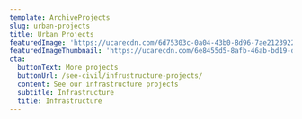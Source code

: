 ```yaml
---
template: ArchiveProjects
slug: urban-projects
title: Urban Projects
featuredImage: 'https://ucarecdn.com/6d75303c-0a04-43b0-8d96-7ae2123922fa/'
featuredImageThumbnail: 'https://ucarecdn.com/6e8455d5-8afb-46ab-bd19-dce847330e4d/'
cta:
  buttonText: More projects
  buttonUrl: /see-civil/infrustructure-projects/
  content: See our infrastructure projects
  subtitle: Infrastructure
  title: Infrastructure
---
```


